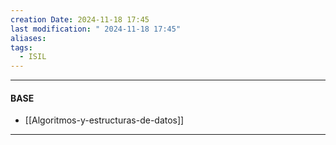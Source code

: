 ```yaml
---
creation Date: 2024-11-18 17:45
last modification: " 2024-11-18 17:45"
aliases: 
tags:
  - ISIL
---
```

___
#### BASE
- [[Algoritmos-y-estructuras-de-datos]]
___

